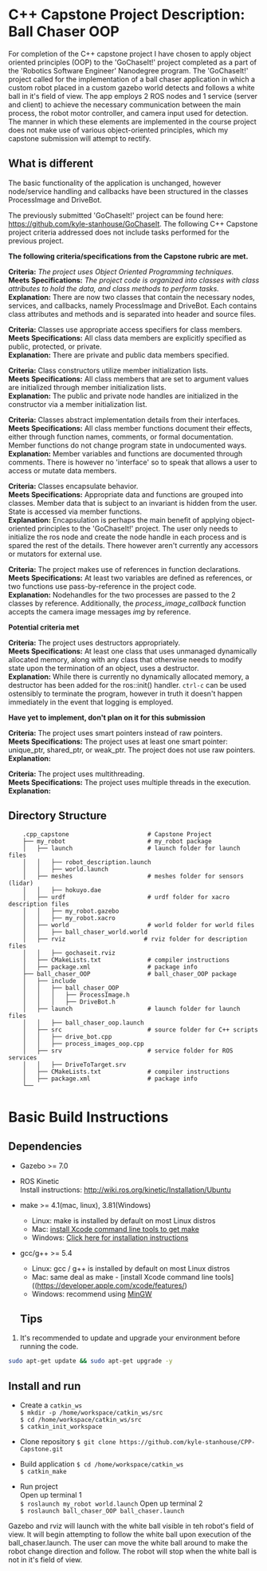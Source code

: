 # C++ Capstone Project Description: Ball Chaser OOP

For completion of the C++ capstone project I have chosen to apply object oriented principles (OOP) to the 'GoChaseIt!' project completed as a part of the 'Robotics Software Engineer' Nanodegree program. The 'GoChaseIt!' project called for the implementation of a ball chaser application in which a custom robot placed in a custom gazebo world detects and follows a white ball in it's field of view. The app employs 2 ROS nodes and 1 service (server and client) to achieve the necessary communication between the main process, the robot motor controller, and camera input used for detection. The manner in which these elements are implemented in the course project does not make use of various object-oriented principles, which my capstone submission will attempt to rectify.

## What is different
The basic functionality of the application is unchanged, however node/service handling and callbacks have been structured in the classes ProcessImage and DriveBot. 

The previously submitted 'GoChaseIt!' project can be found here: https://github.com/kyle-stanhouse/GoChaseIt. The following C++ Capstone project criteria addressed does not include tasks performed for the previous project.

**The following criteria/specifications from the Capstone rubric are met.**

**Criteria:** _The project uses Object Oriented Programming techniques._\
**Meets Specifications:** _The project code is organized into classes with class attributes to hold the data, and class methods to perform tasks._\
**Explanation:** There are now two classes that contain the necessary nodes, services, and callbacks, namely ProcessImage and DriveBot. Each contains class attributes and methods and is separated into header and source files.

**Criteria:** Classes use appropriate access specifiers for class members.\
**Meets Specifications:** All class data members are explicitly specified as public, protected, or private.\
**Explanation:** There are private and public data members specified.

**Criteria:** Class constructors utilize member initialization lists.\
**Meets Specifications:** All class members that are set to argument values are initialized through member initialization lists.\
**Explanation:** The public and private node handles are initialized in the constructor via a member initialization list.

**Criteria:** Classes abstract implementation details from their interfaces.\
**Meets Specifications:** All class member functions document their effects, either through function names, comments, or formal documentation. Member functions do not change program state in undocumented ways.\
**Explanation:** Member variables and functions are documented through comments. There is however no 'interface' so to speak that allows a user to access or mutate data members. 

**Criteria:** Classes encapsulate behavior.\
**Meets Specifications:** Appropriate data and functions are grouped into classes. Member data that is subject to an invariant is hidden from the user. State is accessed via member functions.\
**Explanation:** Encapsulation is perhaps the main benefit of applying object-oriented principles to the 'GoChaseIt!' project. The user only needs to initialize the ros node and create the node handle in each process and is spared the rest of the details. There however aren't currently any accessors or mutators for external use.

**Criteria:** The project makes use of references in function declarations.\
**Meets Specifications:** At least two variables are defined as references, or two functions use pass-by-reference in the project code.\
**Explanation:** Nodehandles for the two processes are passed to the 2 classes by reference. Additionally, the _process_image_callback_ function accepts the camera image messages _img_ by reference.

**Potential criteria met**

**Criteria:** The project uses destructors appropriately.\
**Meets Specifications:** At least one class that uses unmanaged dynamically allocated memory, along with any class that otherwise needs to modify state upon the termination of an object, uses a destructor.\
**Explanation:** While there is currently no dynamically allocated memory, a destructor has been added for the ros::init() handler. `ctrl-c` can be used ostensibly to terminate the program, however in truth it doesn't happen immediately in the event that logging is employed.

**Have yet to implement, don't plan on it for this submission**

**Criteria:** The project uses smart pointers instead of raw pointers.\
**Meets Specifications:** The project uses at least one smart pointer: unique_ptr, shared_ptr, or weak_ptr. The project does not use raw pointers.\
**Explanation:**

**Criteria:** The project uses multithreading.\
**Meets Specifications:** The project uses multiple threads in the execution.
**Explanation:**


## Directory Structure

```
    .cpp_capstone                      # Capstone Project
    ├── my_robot                       # my_robot package                   
    │   ├── launch                     # launch folder for launch files   
    │   │   ├── robot_description.launch
    │   │   ├── world.launch
    │   ├── meshes                     # meshes folder for sensors (lidar)
    │   │   ├── hokuyo.dae
    │   ├── urdf                       # urdf folder for xacro description files
    │   │   ├── my_robot.gazebo
    │   │   ├── my_robot.xacro
    │   ├── world                      # world folder for world files
    │   │   ├── ball_chaser_world.world
    │   ├── rviz                      # rviz folder for description files
    │   │   ├── gochaseit.rviz   
    │   ├── CMakeLists.txt             # compiler instructions
    │   ├── package.xml                # package info
    ├── ball_chaser_OOP                # ball_chaser_OOP package     
    │   ├── include
    │   │   ├── ball_chaser_OOP
    │   │   │   ├── ProcessImage.h
    │   │   │   ├── DriveBot.h
    │   ├── launch                     # launch folder for launch files   
    │   │   ├── ball_chaser_oop.launch
    │   ├── src                        # source folder for C++ scripts
    │   │   ├── drive_bot.cpp
    │   │   ├── process_images_oop.cpp
    │   ├── srv                        # service folder for ROS services
    │   │   ├── DriveToTarget.srv
    │   ├── CMakeLists.txt             # compiler instructions
    │   ├── package.xml                # package info                  
    └──        
```

# Basic Build Instructions

## Dependencies 
* Gazebo >= 7.0  
* ROS Kinetic  
    Install instructions: http://wiki.ros.org/kinetic/Installation/Ubuntu
* make >= 4.1(mac, linux), 3.81(Windows)
  * Linux: make is installed by default on most Linux distros
  * Mac: [install Xcode command line tools to get make](https://developer.apple.com/xcode/features/)
  * Windows: [Click here for installation instructions](http://gnuwin32.sourceforge.net/packages/make.htm)
* gcc/g++ >= 5.4
  * Linux: gcc / g++ is installed by default on most Linux distros
  * Mac: same deal as make - [install Xcode command line tools]((https://developer.apple.com/xcode/features/)
  * Windows: recommend using [MinGW](http://www.mingw.org/)
  
  ## Tips  
1. It's recommended to update and upgrade your environment before running the code.  
```bash
sudo apt-get update && sudo apt-get upgrade -y
```
  
## Install and run 

* Create a `catkin_ws`\
`$ mkdir -p /home/workspace/catkin_ws/src`\
`$ cd /home/workspace/catkin_ws/src`\
`$ catkin_init_workspace`

* Clone repository
`$ git clone https://github.com/kyle-stanhouse/CPP-Capstone.git`

* Build application 
`$ cd /home/workspace/catkin_ws`\
`$ catkin_make`

* Run project\
Open up terminal 1\
`$ roslaunch my_robot world.launch`
Open up terminal 2\
`$ roslaunch ball_chaser_OOP ball_chaser.launch`

Gazebo and rviz will launch with the white ball visible in teh robot's field of view. It will begin attempting to follow the white ball upon execution of the ball_chaser.launch. The user can move the white ball around to make the robot change direction and follow. The robot will stop when the white ball is not in it's field of view.





